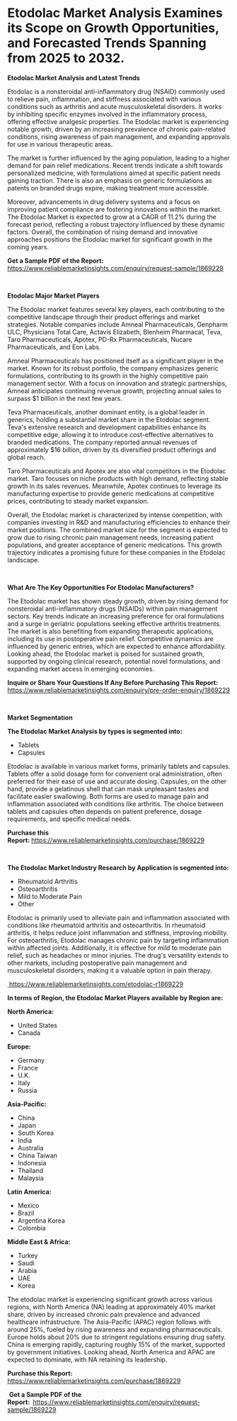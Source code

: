 <p><h1>Etodolac Market Analysis Examines its Scope on Growth Opportunities, and Forecasted Trends Spanning from 2025 to 2032.</h1></p><p><strong>Etodolac Market Analysis and Latest Trends</strong></p>
<p><p>Etodolac is a nonsteroidal anti-inflammatory drug (NSAID) commonly used to relieve pain, inflammation, and stiffness associated with various conditions such as arthritis and acute musculoskeletal disorders. It works by inhibiting specific enzymes involved in the inflammatory process, offering effective analgesic properties. The Etodolac market is experiencing notable growth, driven by an increasing prevalence of chronic pain-related conditions, rising awareness of pain management, and expanding approvals for use in various therapeutic areas. </p><p>The market is further influenced by the aging population, leading to a higher demand for pain relief medications. Recent trends indicate a shift towards personalized medicine, with formulations aimed at specific patient needs gaining traction. There is also an emphasis on generic formulations as patents on branded drugs expire, making treatment more accessible. </p><p>Moreover, advancements in drug delivery systems and a focus on improving patient compliance are fostering innovations within the market. The Etodolac Market is expected to grow at a CAGR of 11.2% during the forecast period, reflecting a robust trajectory influenced by these dynamic factors. Overall, the combination of rising demand and innovative approaches positions the Etodolac market for significant growth in the coming years.</p></p>
<p><strong>Get a Sample PDF of the Report:&nbsp;</strong> <a href="https://www.reliablemarketinsights.com/enquiry/request-sample/1869229?utm_campaign=2441&utm_medium=2&utm_source=Github&utm_content=ia&utm_term=19042025&utm_id=etodolac">https://www.reliablemarketinsights.com/enquiry/request-sample/1869229</a></p>
<p>&nbsp;</p>
<p><strong>Etodolac Major Market Players</strong></p>
<p><p>The Etodolac market features several key players, each contributing to the competitive landscape through their product offerings and market strategies. Notable companies include Amneal Pharmaceuticals, Genpharm ULC, Physicians Total Care, Actavis Elizabeth, Blenheim Pharmacal, Teva, Taro Pharmaceuticals, Apotex, PD-Rx Pharmaceuticals, Nucare Pharmaceuticals, and Eon Labs.</p><p>Amneal Pharmaceuticals has positioned itself as a significant player in the market. Known for its robust portfolio, the company emphasizes generic formulations, contributing to its growth in the highly competitive pain management sector. With a focus on innovation and strategic partnerships, Amneal anticipates continuing revenue growth, projecting annual sales to surpass $1 billion in the next few years.</p><p>Teva Pharmaceuticals, another dominant entity, is a global leader in generics, holding a substantial market share in the Etodolac segment. Teva's extensive research and development capabilities enhance its competitive edge, allowing it to introduce cost-effective alternatives to branded medications. The company reported annual revenues of approximately $16 billion, driven by its diversified product offerings and global reach.</p><p>Taro Pharmaceuticals and Apotex are also vital competitors in the Etodolac market. Taro focuses on niche products with high demand, reflecting stable growth in its sales revenues. Meanwhile, Apotex continues to leverage its manufacturing expertise to provide generic medications at competitive prices, contributing to steady market expansion.</p><p>Overall, the Etodolac market is characterized by intense competition, with companies investing in R&D and manufacturing efficiencies to enhance their market positions. The combined market size for the segment is expected to grow due to rising chronic pain management needs, increasing patient populations, and greater acceptance of generic medications. This growth trajectory indicates a promising future for these companies in the Etodolac landscape.</p></p>
<p>&nbsp;</p>
<p><strong>What Are The Key Opportunities For Etodolac Manufacturers?</strong></p>
<p><p>The Etodolac market has shown steady growth, driven by rising demand for nonsteroidal anti-inflammatory drugs (NSAIDs) within pain management sectors. Key trends indicate an increasing preference for oral formulations and a surge in geriatric populations seeking effective arthritis treatments. The market is also benefiting from expanding therapeutic applications, including its use in postoperative pain relief. Competitive dynamics are influenced by generic entries, which are expected to enhance affordability. Looking ahead, the Etodolac market is poised for sustained growth, supported by ongoing clinical research, potential novel formulations, and expanding market access in emerging economies.</p></p>
<p><strong>Inquire or Share Your Questions If Any Before Purchasing This Report:</strong> <a href="https://www.reliablemarketinsights.com/enquiry/pre-order-enquiry/1869229?utm_campaign=2441&utm_medium=2&utm_source=Github&utm_content=ia&utm_term=19042025&utm_id=etodolac">https://www.reliablemarketinsights.com/enquiry/pre-order-enquiry/1869229</a></p>
<p>&nbsp;</p>
<p><strong>Market Segmentation</strong></p>
<p><strong>The Etodolac Market Analysis by types is segmented into:</strong></p>
<p><ul><li>Tablets</li><li>Capsules</li></ul></p>
<p><p>Etodolac is available in various market forms, primarily tablets and capsules. Tablets offer a solid dosage form for convenient oral administration, often preferred for their ease of use and accurate dosing. Capsules, on the other hand, provide a gelatinous shell that can mask unpleasant tastes and facilitate easier swallowing. Both forms are used to manage pain and inflammation associated with conditions like arthritis. The choice between tablets and capsules often depends on patient preference, dosage requirements, and specific medical needs.</p></p>
<p><strong>Purchase this Report:&nbsp;</strong><a href="https://www.reliablemarketinsights.com/purchase/1869229?utm_campaign=2441&utm_medium=2&utm_source=Github&utm_content=ia&utm_term=19042025&utm_id=etodolac">https://www.reliablemarketinsights.com/purchase/1869229</a></p>
<p>&nbsp;</p>
<p><strong>The Etodolac Market Industry Research by Application is segmented into:</strong></p>
<p><ul><li>Rheumatoid Arthritis</li><li>Osteoarthritis</li><li>Mild to Moderate Pain</li><li>Other</li></ul></p>
<p><p>Etodolac is primarily used to alleviate pain and inflammation associated with conditions like rheumatoid arthritis and osteoarthritis. In rheumatoid arthritis, it helps reduce joint inflammation and stiffness, improving mobility. For osteoarthritis, Etodolac manages chronic pain by targeting inflammation within affected joints. Additionally, it is effective for mild to moderate pain relief, such as headaches or minor injuries. The drug's versatility extends to other markets, including postoperative pain management and musculoskeletal disorders, making it a valuable option in pain therapy.</p></p>
<p><a href="https://www.reliablemarketinsights.com/etodolac-r1869229?utm_campaign=2441&utm_medium=2&utm_source=Github&utm_content=ia&utm_term=19042025&utm_id=etodolac">&nbsp;https://www.reliablemarketinsights.com/etodolac-r1869229</a></p>
<p><strong>In terms of Region, the Etodolac Market Players available by Region are:</strong></p>
<p>
    <p> <strong> North America: </strong>
        <ul>
            <li>United States</li>
            <li>Canada</li>
        </ul>
        </p> 
    <p> <strong> Europe: </strong>
        <ul>
            <li>Germany</li>
            <li>France</li>
            <li>U.K.</li>
            <li>Italy</li>
            <li>Russia</li>
        </ul>
        </p> 
    <p> <strong> Asia-Pacific: </strong>
        <ul>
            <li>China</li>
            <li>Japan</li>
            <li>South Korea</li>
            <li>India</li>
            <li>Australia</li>
            <li>China Taiwan</li>
            <li>Indonesia</li>
            <li>Thailand</li>
            <li>Malaysia</li>
        </ul>
        </p> 
    <p> <strong> Latin America: </strong>
        <ul>
            <li>Mexico</li>
            <li>Brazil</li>
            <li>Argentina Korea</li>
            <li>Colombia</li>
        </ul>
        </p> 
    <p> <strong> Middle East & Africa: </strong>
        <ul>
            <li>Turkey</li>
            <li>Saudi</li>
            <li>Arabia</li>
            <li>UAE</li>
            <li>Korea</li>
        </ul>
    </p>
    </p>
<p><p>The etodolac market is experiencing significant growth across various regions, with North America (NA) leading at approximately 40% market share, driven by increased chronic pain prevalence and advanced healthcare infrastructure. The Asia-Pacific (APAC) region follows with around 25%, fueled by rising awareness and expanding pharmaceuticals. Europe holds about 20% due to stringent regulations ensuring drug safety. China is emerging rapidly, capturing roughly 15% of the market, supported by government initiatives. Looking ahead, North America and APAC are expected to dominate, with NA retaining its leadership.</p></p>
<p><strong>Purchase this Report: </strong><a href="https://www.reliablemarketinsights.com/purchase/1869229?utm_campaign=2441&utm_medium=2&utm_source=Github&utm_content=ia&utm_term=19042025&utm_id=etodolac">https://www.reliablemarketinsights.com/purchase/1869229</a></p>
<p>&nbsp;<strong>Get a Sample PDF of the Report:&nbsp;&nbsp;</strong><a href="https://www.reliablemarketinsights.com/enquiry/request-sample/1869229?utm_campaign=2441&utm_medium=2&utm_source=Github&utm_content=ia&utm_term=19042025&utm_id=etodolac">https://www.reliablemarketinsights.com/enquiry/request-sample/1869229</a></p>
<p><strong></strong></p>
<p><p></p><p></p><p></p></p>